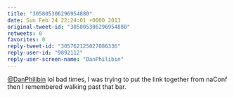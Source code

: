 ```yaml
---
title: "305805306296954880"
date: Sun Feb 24 22:24:01 +0000 2013
original-tweet-id: "305805306296954880"
retweets: 0
favorites: 0
reply-tweet-id: "305762125027086336"
reply-user-id: "9892112"
reply-user-screen-name: "DanPhilibin"
---
```

<a href="https://twitter.com/DanPhilibin">@DanPhilibin</a> lol bad times, I was trying to put the link together from naConf then I remembered walking past that bar.
